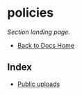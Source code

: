 # policies

_Section landing page._

- [Back to Docs Home](../README.md)

<!-- AUTO-INDEX:BEGIN -->

## Index

- [Public uploads](./public-uploads.md)

<!-- AUTO-INDEX:END -->
